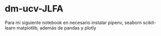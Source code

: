 # dm-ucv-JLFA

Para mi siguiente notebook en necesario instalar pipenv, seaborn scikit-learn matplotlib, además de pandas y plotly
